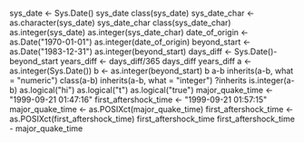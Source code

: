 sys_date <- Sys.Date()
sys_date
class(sys_date)
sys_date_char <- as.character(sys_date)
sys_date_char
class(sys_date_char)
as.integer(sys_date)
as.integer(sys_date_char)
date_of_origin <- as.Date("1970-01-01")
as.integer(date_of_origin)
beyond_start <- as.Date("1983-12-31")
as.integer(beyond_start)
days_diff <- Sys.Date()-beyond_start
years_diff <- days_diff/365
days_diff
years_diff
a <- as.integer(Sys.Date())
b <- as.integer(beyond_start)
b
a-b
inherits(a-b, what = "numeric")
class(a-b)
inherits(a-b, what = "integer")
?inherits
is.integer(a-b)
as.logical("hi")
as.logical("t")
as.logical("true")
major_quake_time <- "1999-09-21 01:47:16"
first_aftershock_time <- "1999-09-21 01:57:15"
major_quake_time <- as.POSIXct(major_quake_time)
first_aftershock_time <- as.POSIXct(first_aftershock_time)
first_aftershock_time
first_aftershock_time - major_quake_time
